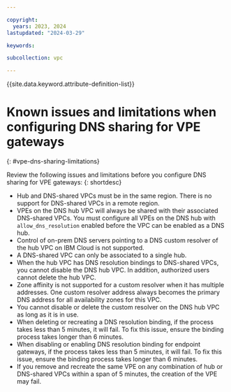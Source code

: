 ```yaml
---

copyright:
  years: 2023, 2024
lastupdated: "2024-03-29"

keywords:

subcollection: vpc

---
```


{{site.data.keyword.attribute-definition-list}}

# Known issues and limitations when configuring DNS sharing for VPE gateways
{: #vpe-dns-sharing-limitations}

Review the following issues and limitations before you configure DNS sharing for VPE gateways:
{: shortdesc}

* Hub and DNS-shared VPCs must be in the same region. There is no support for DNS-shared VPCs in a remote region.
* VPEs on the DNS hub VPC will always be shared with their associated DNS-shared VPCs. You must configure all VPEs on the DNS hub with `allow_dns_resolution` enabled before the VPC can be enabled as a DNS hub.
* Control of on-prem DNS servers pointing to a DNS custom resolver of the hub VPC on IBM Cloud is not supported.
* A DNS-shared VPC can only be associated to a single hub.
* When the hub VPC has DNS resolution bindings to DNS-shared VPCs, you cannot disable the DNS hub VPC. In addition, authorized users cannot delete the hub VPC.
* Zone affinity is not supported for a custom resolver when it has multiple addresses. One custom resolver address always becomes the primary DNS address for all availability zones for this VPC.
* You cannot disable or delete the custom resolver on the DNS hub VPC as long as it is in use.
* When deleting or recreating a DNS resolution binding, if the process takes less than 5 minutes, it will fail. To fix this issue, ensure the binding process takes longer than 6 minutes.
* When disabling or enabling DNS resolution binding for endpoint gateways, if the process takes less than 5 minutes, it will fail. To fix this issue, ensure the binding process takes longer than 6 minutes.
* If you remove and recreate the same VPE on any combination of hub or DNS-shared VPCs within a span of 5 minutes, the creation of the VPE may fail.
